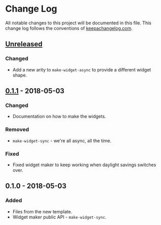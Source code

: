 # Change Log
All notable changes to this project will be documented in this file. This change log follows the conventions of [keepachangelog.com](http://keepachangelog.com/).

## [Unreleased]
### Changed
- Add a new arity to `make-widget-async` to provide a different widget shape.

## [0.1.1] - 2018-05-03
### Changed
- Documentation on how to make the widgets.

### Removed
- `make-widget-sync` - we're all async, all the time.

### Fixed
- Fixed widget maker to keep working when daylight savings switches over.

## 0.1.0 - 2018-05-03
### Added
- Files from the new template.
- Widget maker public API - `make-widget-sync`.

[Unreleased]: https://github.com/your-name/cs-441-coin-game/compare/0.1.1...HEAD
[0.1.1]: https://github.com/your-name/cs-441-coin-game/compare/0.1.0...0.1.1

